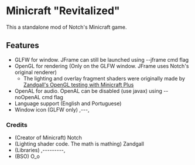 # Minicraft "Revitalized"

This a standalone mod of Notch's Minicraft game.

## Features
- GLFW for window. JFrame can still be launched using --jframe cmd flag
- OpenGL for rendering (Only on the GLFW window. JFrame uses Notch's original renderer)
    - The lighting and overlay fragment shaders were originally made by [Zandgall's OpenGL testing with Minicraft Plus](https://github.com/zandgall/minicraft-plus-revived)
- OpenAL for audio. OpenAL can be disabled (use javax) using --noOpenAL cmd flag
- Language support (English and Portuguese)
- Window icon (GLFW only) ,---,

### Credits
- (Creator of Minicraft) Notch
- (Lighting shader code. The math is mathing) Zandgall
- (Libraries) ,---------,
- (BSO) O_o
